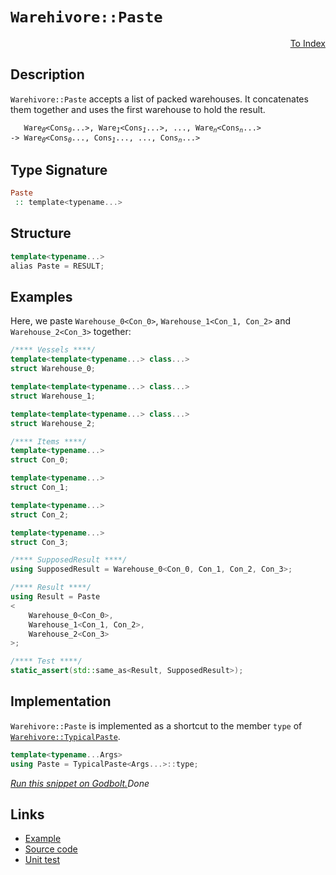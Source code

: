 <!-- Copyright 2024 Feng Mofan
SPDX-License-Identifier: Apache-2.0 -->

# `Warehivore::Paste`

<p style='text-align: right;'><a href="../../../facilities/metafunctions.md#warehivore-paste">To Index</a></p>

## Description

`Warehivore::Paste` accepts a list of packed warehouses.
It concatenates them together and uses the first warehouse to hold the result.

<pre><code>   Ware<sub><i>0</i></sub>&lt;Cons<sub><i>0</i></sub>...&gt;, Ware<sub><i>1</i></sub>&lt;Cons<sub><i>1</i></sub>...&gt;, ..., Ware<sub><i>n</i></sub>&lt;Cons<sub><i>n</i></sub>...&gt;
-> Ware<sub><i>0</i></sub>&lt;Cons<sub><i>0</i></sub>..., Cons<sub><i>1</i></sub>..., ..., Cons<sub><i>n</i></sub>...></code></pre>

## Type Signature

```Haskell
Paste
 :: template<typename...>
```

## Structure

```C++
template<typename...>
alias Paste = RESULT;
```

## Examples

Here, we paste `Warehouse_0<Con_0>`,  `Warehouse_1<Con_1, Con_2>` and `Warehouse_2<Con_3>` together:

```C++
/**** Vessels ****/
template<template<typename...> class...>
struct Warehouse_0;

template<template<typename...> class...>
struct Warehouse_1;

template<template<typename...> class...>
struct Warehouse_2;

/**** Items ****/
template<typename...>
struct Con_0;

template<typename...>
struct Con_1;

template<typename...>
struct Con_2;

template<typename...>
struct Con_3;

/**** SupposedResult ****/
using SupposedResult = Warehouse_0<Con_0, Con_1, Con_2, Con_3>;

/**** Result ****/
using Result = Paste
<
    Warehouse_0<Con_0>, 
    Warehouse_1<Con_1, Con_2>,
    Warehouse_2<Con_3>
>;

/**** Test ****/
static_assert(std::same_as<Result, SupposedResult>);
```

## Implementation

`Warehivore::Paste` is implemented as a shortcut to the member `type` of [`Warehivore::TypicalPaste`](./typical_paste.doc.md).

```C++
template<typename...Args>
using Paste = TypicalPaste<Args...>::type;
```

[*Run this snippet on Godbolt.*](https://godbolt.org/#z:OYLghAFBqd5QCxAYwPYBMCmBRdBLAF1QCcAaPECAMzwBtMA7AQwFtMQByARg9KtQYEAysib0QXACx8BBAKoBnTAAUAHpwAMvAFYTStJg1DIApACYAQuYukl9ZATwDKjdAGFUtAK4sGe1wAyeAyYAHI%2BAEaYxCAAHNIADqgKhE4MHt6%2BekkpjgJBIeEsUTHxtpj2eQxCBEzEBBk%2BflzllWk1dQQFYZHRcdIKtfWNWS2Dnd1FJf0AlLaoXsTI7BwA9ABUm1vbO7vrqyYaAIIbWwDUACKYCa6MyHiYCmfbB8enex87r0eHRwSYLASBn%2BJgAzG4CABPG7MNgAOgRYOwv0GxC8DjOABVoXhRLRlExBpgziYAOxWUkXMFWY6/VarM4WQnEtzMkC/X7/QHAzBgiHQxisYkE5AAa0w6AA6nVMAgFkokSiCGiMdiErixASiXyReKpTK5V4FaDkbTyb8zpazkbgsAzlCbiTQRczrqJdLiLL5bzQTSfpTqRy3gyAEqYZCLFIANxZbKDfwBQKYINp4ItVq5SZB4MzPL5DsF8MRJrOyAMCgUCLhSNL5aeHq9RswR1I6ctueTPohibzOYFsMwVZrZcJleL2Fro7ODcNShsbftPc7%2Bf7QqHJZHFarHkETGC0SOClIJOOVsX3OXfZha/Hk63CJ3tX3xAsR4XBYHVYA8gQENEFByJpKiqBBYjieJatmbgzt6Pzgo%2Be4hMQh7rtgx4wU2VjwbIiHRK%2BqHHj%2Bf7EGO1ZAWafpnjaRj2gKTouh%2BQpgeqEGEimRxnnyC5nhhShwW4CHPihCLHoJSH4eOranmeVpEf%2BQ7SZaSIgCABaBmaVK%2BvG7yfLpmzfDpZwAJLcgCjC1FUzxbAZem2fs8YdlBjFFnCRzEMAAHkUc1F2pBxJgi6aoavibFdm5HmoSpalabSbx2S8dLbGc2CqKwQLEglcXxfp8bmKCwRll4WBOm4aAMMsCQEJ5po/FlmxnAAao8dhPJlCYXk5S5OauLnDnWqHAeioG8ZgAD6GjqbV7VZl2jmzT1g63pupGKscqJDdOBreqNXCTZyXWzQdK7Xr1G79eOg0YiNo1mHtdXrMZXKtdZ%2B0dfNJ2LWRNXrRiO7jXd029vyH0DWtyobX9u0xVNc3HYWn2rYe4O/QIN0A7DV7w6DSMgWcf2ggDhlCF4CQ5BKYYKF4tCgW1PlnMTpPJOTjxU6BAWbZ6s5jRN2EMONomoy0eOo2YAt8wTQHQ4l5wU6zVk5ccdOy9T9GuqFgFuAu108wJqM82hJ4cVa11Q7rfNC39t0mlJRuWtdVtm6NEs1YqUv3Vijw0y9YPJrio2jtEBAQIM6AqQoQr%2B55bjKwQx4M2T6Ax0iMyTRwcy0JwACsvB%2BBwWikKgnCa5Y1hnAoCxLP5ZigjwpAEJoadzKKICZ5IcIaLEZhmAAnN3XCZx3sRcKSpLSBnHCSLwLASBoGikLn%2BeFxwvAKCAc/13naekHAsAwIgIALAQCReLHFAQGggJ0NEoRCpwqixAAbAAtA/khnMAyDIGcUhwmYvASoQEgeBQ4tH4IIEQYh2BSBkIIRQKh1Cb1ILoFoAB3YgTAEicB4OnLOOcG4F04F%2BE%2Bx9QKoCoGce%2Bz9X7v0/t/NuZgzgQA8JfegxASTVy4DMXgG8tBzAgEgC%2B6pWHkEoIIq%2BMRgBSFFjQam/5KARHwREYIdRIRYN4Eo5gxBIRfgiNocMG9a4XzYIIL8DBaCqMQVgCIXhgCsloLQVe3BeBYBYIYYA4hLF4E9A4PAMZHH50wKocMJ8Vi12CP8ce%2BdaB4AiOgrRHgsD4OVHgaeTjSAxmIBEJmVxXFGGiUYBucwqAGA8g1B4KCvwwjUTA4QeIoHSDAfIJQah8HIP0G4lA1hrD6BiavSAcxUCVTSI4p%2BIcAqmBLpYMwi8MnEGAY8eAcw7D6LSC4Bg7hPBNH8OsyYvQYgtByKkAQIxmikEOVUXZxQ%2BhjAqCsgQHRhibNGK0O51QhhdH3FMa5th3knL0OMeolzpicPmIsZYEgcEcGzvPfBS8KGPxfm/D%2BX8f4MIgLgQBbC8qcO4YUuYf4mBYBiBAJuIBJCgjhN3UEo8NCSDMJIB%2Bs9M4P27voTgk9SDTxrnCB%2BXAH6xG7kPB%2Brd%2B5UofjCxBS8V5rzroU7ee9%2BEH2ISfER59UAsOvrfDgdQWBRlJE/Jgk4aJcG7nCLg7d/74CIHMkBNSIHiGgY0uBLTEG6FFmgjBajIXQoXrwJeRCj4nzOGQ%2BFVC34jmNaa81GhGHMKEdEdhoIzBcNlZvPhAj1XxrIGfMRrCUAGCMCargc8ZH/BIvIxRyitHVI0SonReiHDVKMeZUx5j8FWJsXYhx1SXFuI8fnfA3jHB%2BPwYE4J/xqnhIqPg6JsSVEJJWPnZJqTa4ZKyUoHJfbbRyuKUwUp5TKmMGqY0%2B19SanOoQfnN17SCkTKsJYHpEQ%2BkkoLkMgQIyxnOjvdYaZfrZnzOfUs25PjnAQFcH8logRPl7OyMkI56QnmnPOWkIF3zlkgbeZ0CDLyMMPI%2BYUGDYxfmIf%2Be81D%2BylkV3BSC8ePrYWcFDYio1doTVmvbowjF1rE04tTbw/FmBCV9BfePDlXLTW0tJJnbuI9QR0oZZIFovqCHL1sDKnhW8d770PiQ1VubNVsE4Dq6hLAFBRi/lGVjPJBiWsxcAvQJ66kSAabIC9rSQCglIB6zBTjvV4MlYQ5VpDyGqGM6Z8zlnOyDFjZm8RibQQpvU%2BmlAMXhE5pS30MzpNRoWe7qNKzBBRohYaXQMtq8IAKMQbW6taSqvaN0fopt6rjEEFbRYgdmBrG2LEN2tJva8mLucV4lZI7EFjojBOtJU7Im8FnXEyEC6klzJXbwNd2SARboKWmvgJSFBlMwBUqpaSHOQKc%2Be5pl6dDuZvcYLpD7Z2AdfVURxqwQ6dMmRYX9Bd/1YAe%2BhqoayNmZFOVBgjVz9lnLg1UbDyH8jQbB/84DVQ8PYb%2B%2B0MjcPgU/KwyRojEwMfXMo2CqBvmJWLwY0Vs4JmzNnBy3CfLHGrUkG4wlvFpACVEsoJC0TIAe5wlBKCTOA8FOz356SflpO/WcGlevVnzdJCZ0pcPUks94h9y4J3Mw4rx6gj82TlTiXIV/wl8p3Faa5gZJSM4SQQA%3D%3D)$Done$

## Links

- [Example](../../../code/facilities/metafunctions/warehivore/paste/implementation.hpp)
- [Source code](../../../../conceptrodon/warehivore/paste.hpp)
- [Unit test](../../../../tests/unit/metafunctions/warehivore/paste.test.hpp)
